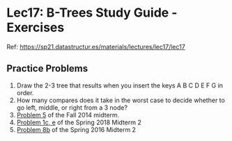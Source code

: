 # Lec17: B-Trees Study Guide - Exercises

Ref: https://sp21.datastructur.es/materials/lectures/lec17/lec17

## Practice Problems

1. Draw the 2-3 tree that results when you insert the keys A B C D E F G in order.
2. How many compares does it take in the worst case to decide whether to go left, middle, or right from a 3 node?
3. [Problem 5](https://d1b10bmlvqabco.cloudfront.net/attach/hx9h4t96ea8qv/h32s1vxe6mb5o0/i7vkubmrxjn0/fa14_mt2.pdf) of the Fall 2014 midterm.
4. [Problem 1c, e](https://tbp.berkeley.edu/exams/6137/download/) of the Spring 2018 Midterm 2
5. [Problem 8b](https://tbp.berkeley.edu/exams/5286/download/) of the Spring 2016 Midterm 2